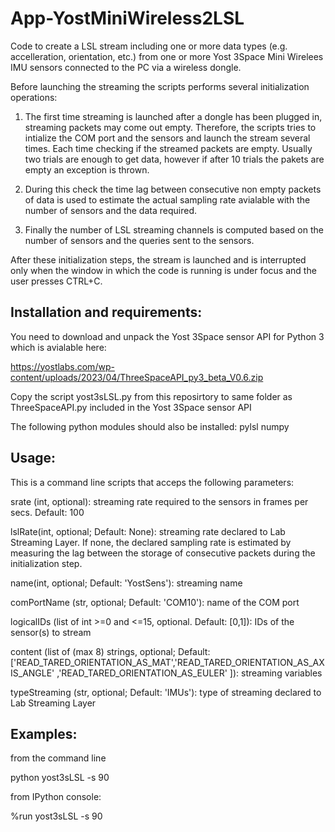 # App-YostMiniWireless2LSL

Code to create a LSL stream including one or more data types (e.g. accelleration, orientation, etc.) from one or more Yost 3Space Mini Wirelees IMU sensors connected to the PC via a wireless dongle.

Before launching the streaming the scripts performs several initialization operations:

1) The first time streaming is launched after a dongle has been plugged in, streaming packets may come out empty. Therefore, the scripts tries to intialize the COM port and the sensors and launch the stream several times. Each time checking if the streamed packets are empty. 
Usually two trials are enough to get data, however if after 10 trials the pakets are empty an exception is thrown. 

2) During this check the time lag between consecutive non empty packets of data is used to estimate the actual sampling rate avialable with the number of sensors and the data required.

3) Finally the number of LSL streaming channels is computed based on the number of sensors and the queries sent to the sensors.

After these initialization steps, the stream is launched and is interrupted only when the window in which the code is running is under focus and the user presses CTRL+C.

## Installation and requirements:
You need to download and unpack the Yost 3Space sensor API for Python 3 which is avialable here:

https://yostlabs.com/wp-content/uploads/2023/04/ThreeSpaceAPI_py3_beta_V0.6.zip

Copy the script yost3sLSL.py from this reposirtory to same folder as ThreeSpaceAPI.py included in the Yost 3Space sensor API

The following python modules should also be installed:
pylsl
numpy

## Usage:
This is a command line scripts that acceps the following parameters: 

srate (int, optional): streaming rate required to the sensors in frames per secs. Default: 100
    
lslRate(int, optional; Default: None): streaming rate declared to Lab Streaming Layer. If none, the declared sampling rate is estimated by measuring the lag between the storage of consecutive packets during the initialization step.
    
name(int, optional; Default: 'YostSens'): streaming name
        
comPortName (str, optional; Default: 'COM10'): name of the COM port

logicalIDs (list of int >=0 and <=15, optional. Default: [0,1]): IDs of the sensor(s) to stream
        
content (list of (max 8) strings, optional; Default: ['READ_TARED_ORIENTATION_AS_MAT','READ_TARED_ORIENTATION_AS_AXIS_ANGLE' ,'READ_TARED_ORIENTATION_AS_EULER' ]): 
	streaming variables  

typeStreaming (str, optional; Default: 'IMUs'): type of streaming declared to Lab Streaming Layer

## Examples:
from the command line 

python yost3sLSL -s 90

from IPython console:

%run yost3sLSL -s 90